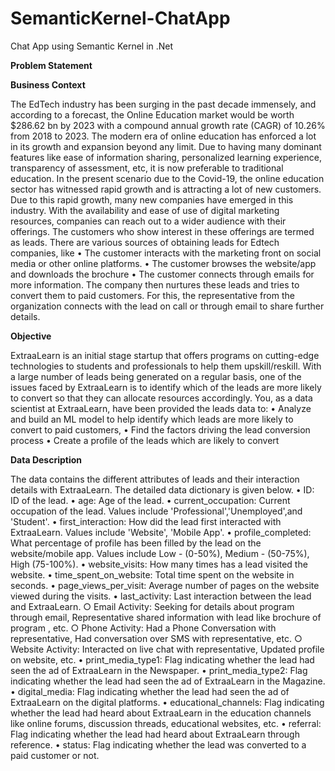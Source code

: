 # SemanticKernel-ChatApp
Chat App using Semantic Kernel in .Net

**Problem Statement**

**Business Context**

The EdTech industry has been surging in the past decade immensely, and according to a forecast, the Online Education market would be worth $286.62 bn by 2023 with a compound annual growth rate (CAGR) of 10.26% from 2018 to 2023. The modern era of online education has enforced a lot in its growth and expansion beyond any limit. Due to having many dominant features like ease of information sharing, personalized learning experience, transparency of assessment, etc, it is now preferable to traditional education.
In the present scenario due to the Covid-19, the online education sector has witnessed rapid growth and is attracting a lot of new customers. Due to this rapid growth, many new companies have emerged in this industry. With the availability and ease of use of digital marketing resources, companies can reach out to a wider audience with their offerings. The customers who show interest in these offerings are termed as leads. There are various sources of obtaining leads for Edtech companies, like
	• The customer interacts with the marketing front on social media or other online platforms.
	• The customer browses the website/app and downloads the brochure
	• The customer connects through emails for more information.
The company then nurtures these leads and tries to convert them to paid customers. For this, the representative from the organization connects with the lead on call or through email to share further details.


**Objective**

ExtraaLearn is an initial stage startup that offers programs on cutting-edge technologies to students and professionals to help them upskill/reskill. With a large number of leads being generated on a regular basis, one of the issues faced by ExtraaLearn is to identify which of the leads are more likely to convert so that they can allocate resources accordingly. You, as a data scientist at ExtraaLearn, have been provided the leads data to:
	• Analyze and build an ML model to help identify which leads are more likely to convert to paid customers,
	• Find the factors driving the lead conversion process
	• Create a profile of the leads which are likely to convert


**Data Description**

The data contains the different attributes of leads and their interaction details with ExtraaLearn. The detailed data dictionary is given below.
	• ID: ID of the lead.
	• age: Age of the lead.
	• current_occupation: Current occupation of the lead. Values include 'Professional','Unemployed',and 'Student'.
	• first_interaction: How did the lead first interacted with ExtraaLearn. Values include 'Website', 'Mobile App'.
	• profile_completed: What percentage of profile has been filled by the lead on the website/mobile app. Values include Low - (0-50%), Medium - (50-75%), High (75-100%).
	• website_visits: How many times has a lead visited the website.
	• time_spent_on_website: Total time spent on the website in seconds.
	• page_views_per_visit: Average number of pages on the website viewed during the visits.
	• last_activity: Last interaction between the lead and ExtraaLearn.
		○ Email Activity: Seeking for details about program through email, Representative shared information with lead like brochure of program , etc.
		○ Phone Activity: Had a Phone Conversation with representative, Had conversation over SMS with representative, etc.
		○ Website Activity: Interacted on live chat with representative, Updated profile on website, etc.
	• print_media_type1: Flag indicating whether the lead had seen the ad of ExtraaLearn in the Newspaper.
	• print_media_type2: Flag indicating whether the lead had seen the ad of ExtraaLearn in the Magazine.
	• digital_media: Flag indicating whether the lead had seen the ad of ExtraaLearn on the digital platforms.
	• educational_channels: Flag indicating whether the lead had heard about ExtraaLearn in the education channels like online forums, discussion threads, educational websites, etc.
	• referral: Flag indicating whether the lead had heard about ExtraaLearn through reference.
	• status: Flag indicating whether the lead was converted to a paid customer or not.
